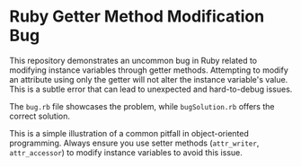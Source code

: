 # Ruby Getter Method Modification Bug

This repository demonstrates an uncommon bug in Ruby related to modifying instance variables through getter methods.  Attempting to modify an attribute using only the getter will not alter the instance variable's value.  This is a subtle error that can lead to unexpected and hard-to-debug issues.

The `bug.rb` file showcases the problem, while `bugSolution.rb` offers the correct solution.

This is a simple illustration of a common pitfall in object-oriented programming.  Always ensure you use setter methods (`attr_writer`, `attr_accessor`) to modify instance variables to avoid this issue.